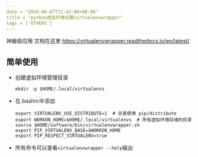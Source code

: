 ```yaml
---
date = "2016-06-07T11:42:00+08:00"
title = "python虚拟环境设置virtualenvwrapper"
tags = ['OTHERS']
---
```


神器级应用
文档在这里
<https://virtualenvwrapper.readthedocs.io/en/latest/>
## 简单使用
- 创建虚拟环境管理目录

    ```
    mkdir -p $HOME/.local/virtualenvs
    ```
- 在.bashrc中添加

    ```
    export VIRTUALENV_USE_DISTRIBUTE=1  # 总是使用 pip/distribute
    export WORKON_HOME=$HOME/.local/virtualenvs  # 所有虚拟环境存储的目录
    source $HOME/software/bin/virtualenvwrapper.sh
    export PIP_VIRTUALENV_BASE=$WORKON_HOME
    export PIP_RESPECT_VIRTUALENV=true
    ```

- 所有命令可以查看`virtualenvwrapper --help`输出